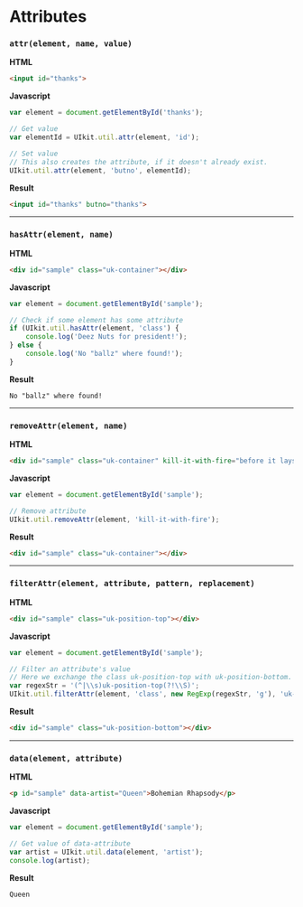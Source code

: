 # Attributes

### `attr(element, name, value)`

**HTML**
```html
<input id="thanks">
```

**Javascript**
```javascript
var element = document.getElementById('thanks');

// Get value
var elementId = UIkit.util.attr(element, 'id');

// Set value
// This also creates the attribute, if it doesn't already exist.
UIkit.util.attr(element, 'butno', elementId);
```

**Result**
```html
<input id="thanks" butno="thanks">
```
---



### `hasAttr(element, name)`

**HTML**
```html
<div id="sample" class="uk-container"></div>
```

**Javascript**
```javascript
var element = document.getElementById('sample');

// Check if some element has some attribute
if (UIkit.util.hasAttr(element, 'class') {
    console.log('Deez Nuts for president!');
} else {
    console.log('No "ballz" where found!');
}
```

**Result**
```log
No "ballz" where found!
```
---



### `removeAttr(element, name)`

**HTML**
```html
<div id="sample" class="uk-container" kill-it-with-fire="before it lays eggs"></div>
```

**Javascript**
```javascript
var element = document.getElementById('sample');

// Remove attribute
UIkit.util.removeAttr(element, 'kill-it-with-fire');
```

**Result**
```html
<div id="sample" class="uk-container"></div>
```
---



### `filterAttr(element, attribute, pattern, replacement)`

**HTML**
```html
<div id="sample" class="uk-position-top"></div>
```

**Javascript**
```javascript
var element = document.getElementById('sample');

// Filter an attribute's value
// Here we exchange the class uk-position-top with uk-position-bottom.
var regexStr = '(^|\\s)uk-position-top(?!\\S)';
UIkit.util.filterAttr(element, 'class', new RegExp(regexStr, 'g'), 'uk-position-bottom');
```

**Result**
```html
<div id="sample" class="uk-position-bottom"></div>
```
---



### `data(element, attribute)`

**HTML**
```html
<p id="sample" data-artist="Queen">Bohemian Rhapsody</p>
```

**Javascript**
```javascript
var element = document.getElementById('sample');

// Get value of data-attribute
var artist = UIkit.util.data(element, 'artist');
console.log(artist);
```

**Result**
```log
Queen
```